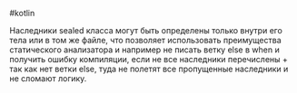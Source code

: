 #kotlin 

Наследники sealed класса могут быть определены только внутри его тела или в том же файле, что позволяет использовать преимущества статического анализатора и например не писать ветку else в when и получить ошибку компиляции, если не все наследники перечислены + так как нет ветки else, туда не полетят все пропущенные наследники и не сломают логику.